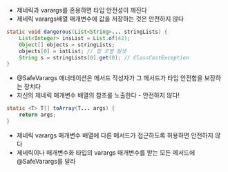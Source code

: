 * 제네릭과 varargs를 혼용하면 타입 안전성이 깨진다
* 제네릭 varargs배열 매개변수에 값을 저장하는 것은 안전하지 않다
```java
static void dangerous(List<String>... stringLists) {
    List<Integer> insList = List.of(42);
    Object[] objects = stringLists;
    objects[0] = intList; // 힙 오염 발생
    String s = stringLists[0].get(0); // ClassCastException
}
```

* @SafeVarargs 애너테이션은 메서드 작성자가 그 메서드가 타입 안전함을 보장하는 장치다
* 자신의 제네릭 매개변수 배열의 참조를 노출한다 - 안전하지 않다!
```java
static <T> T[] toArray(T... args) {
    return args;
}
```

* 제네릭 varargs 매개변수 배열에 다른 메서드가 접근하도록 허용하면 안전하지 않다
* 제네릭이나 매개변수화 타입의 varargs 매개변수를 받는 모든 메서드에 @SafeVarargs를 달라